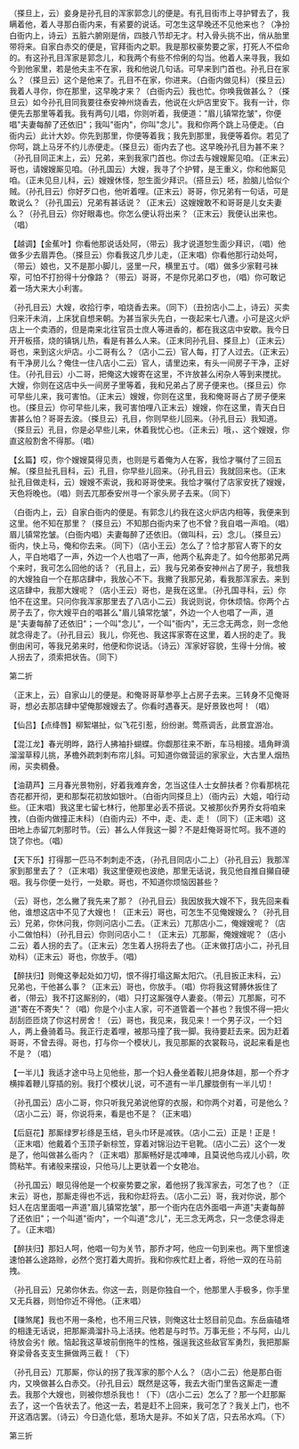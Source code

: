<!-- { "loadSidebar": true } -->
（搽旦上，云）妾身是孙孔目的浑家郭念儿的便是。有孔目街市上寻护臂去了，我瞒着他，着人寻那白衙内来，有紧要的说话。可怎生这早晚还不见他来也？（净扮白衙内上，诗云）五脏六腑刚是俏，四肢八节却无才。村入骨头挑不出，俏从胎里带将来。自家白赤交的便是，官拜衙内之职。我是那权豪势要之家，打死人不偿命的。有这孙孔目浑家是郭念儿，和我两个有些不伶俐的勾当。他着人来寻我，我如今到他家里，若是他夫主不在家，我和他说几句话。可早来到门首也。孙孔日在家么？（搽旦云）这个是他来了。孔目不在家，你进来。（白衙内做见科）（搽旦云）我着人寻你，你在那里，这早晚才来？（白衙内云）我也忙。你唤我做甚么？（搽旦云）如今孙孔目同我要往泰安神州烧香去，他说在火炉店里安下。我有一计，你便先去那里等着我。我有两句儿唱，你则听着，我便道："眉儿镇常扢皱"，你便唱"夫妻每醉了还依旧"；我叫"衙内"，你叫"念儿"。我和你两个跳上马便走。（白衙内云）此计大妙。你先到那里，你便等着我；我先到那里，我便等着你。若见了你呵，跳上马牙不约儿赤便走。（搽旦云）衙内去了也。这早晚孙孔目为甚不来？（孙孔目同正末上，云）兄弟，来到我家门首也。你过去与嫂嫂厮见咱。（正末云）哥也，请嫂嫂厮见咱。（孙孔国云）大嫂，我寻了个护臂，是王重义，你和他厮见咱。（正未见旦儿科，云）嫂嫂休怪，恕生面少拜识。（搭旦云）呸，脸脑儿恰似个贼。（孙孔目云）你好歹口也，他听着哩。(正末云）哥哥，你兄弟有一句话，可是敢说么？（孙孔国云）兄弟有甚话说？（正末云）这嫂嫂敢不和哥哥是儿女夫妻么？（孙孔目云）你好眼毒也。你怎么便认将出来？（正末云）我便认出来也。（唱）

【越调】【金蕉叶】你看他那说话处阿，（带云）我才说道恕生面少拜识，（唱）他做多少去眉弄色。（搽旦云）你看我这几步儿走，（正末唱）你看他那行动处呵，（带云）娘也，又不是那小脚儿，竖里一尺，横里五寸。（唱）做多少家鞋弓袜窄，可怕不打扮得十分像路？（带云）哥哥，不是你兄弟口歹也，（唱）你可敢记着一场大来大小利害。

（孙孔目云）大嫂，收拾行李，咱烧香去来。（同下）（丑扮店小二上，诗云）买卖归来汗未消，上床犹自想来朝。为甚当家头先白，一夜起来七八遭。小可是这火炉店上一个卖酒的，但是南来北往官员士庶人等进香的，都在我这店中安歇。我今日开开板搭，烧的镇锅儿热，看是有甚么人来。（正末同孙孔目、搽旦上）（正末云）哥也，来到这火炉店。小二哥有么？（店小二云）官人每，打了人过去。（正末云）有干净房儿么？俺住一住八店小二云）官人，请里边来，有头一间房子干净，正好住。（孙孔目云）小二哥，把俺这大嫂寄在这里，不许放甚么闲杂人等到来搅扰。大嫂，你则在这店中头一间房子里等着，我和兄弟占了房子便来也。（搽旦云）你可早些儿来，我可害怕。（正末云）嫂嫂，你则在这里，我和俺哥哥占了房子便来也。（搽旦云）你可早些儿来，我可害怕哩八正末云）嫂嫂，你在这里，青天白日害甚么怕？哥哥去波。（搽旦云）孔目，你则早些儿回来。（孙孔目云）我知道。（搽旦云）孔目，你是必早些儿来，休着我忧心也。（正未云）哦，、这个嫂嫂，你直这般割舍不得那。（唱）

【幺篇】哎，你个嫂嫂莫得见责，也则是亏着俺为人在客，我恰才嘱付了三回五解。（搽旦扯孔目科，云）孔目，你早些儿回来。（孙孔目云）我就回来也。（正末扯孔目做走科，云）嫂嫂不索说，我和哥哥使来。我恰才嘱付了店家安抚了嫂嫂，天色将晚也。（唱）则去兀那泰安州寻一个家头房子去来。（同下）

（白衙内上，云）自家白衙内的便是。有郭念儿约我在这火炉店内相等，我便来到这里。他不知在那里？（搽旦云）不知那白衙内来了也不曾？我自唱一声咱。（唱）眉儿镇常扢皱。（白衙内唱）夫妻每醉了还依旧。（做叫科，云）念儿。（搽旦云）衙内，快上马，俺和你去来。（同下）（店小王云）怎么了？恰才那官人寄下的女人，平白地唱了一声，外边一个人也唱了一声，他两个私奔走了。如今他那弟兄两个来时，我可怎么回他的话？（孔目上，云）我与兄弟泰安神州占了房子，我想我的大嫂独自一个在那店肆中，我放心不下。我撇了我那兄弟，看我那浑家去。来到这店肆中，我那大嫂呢？（店小王云）哥也，是我在这里。（孙孔国寻科，云）你怕不在这里。只问你我浑家那里去了八店小二云）我说则说，你休烦恼。你两个占房子去了，你大嫂平白的唱甚么"眉儿镇常扢皱"，外边一个人也唱了一声，道是"夫妻每醉了还依旧"；一个叫"念儿"，一个叫"衙内"，无三念无两念，则一念他就念得走了。（孙孔目云）我儿，你死也、我这挥家寄在这里，着人拐的走了。我倒由闲可，等我兄弟来时，他便和你说话。（诗云）浑家好容貌，生得十分俏。被人拐去了，须索把状告。（同下）


第二折

（正末上，云）自家山儿的便是。和俺哥哥草参亭上占房子去来。三转身不见俺哥哥，想必去那店肆中望俺那嫂嫂去了。你看时遇春天。是好景致也呵！（唱）

【仙吕】【点绛唇】柳絮堪扯，似飞花引惹，纷纷谢。莺燕调舌，此景宜游冶。

【混江龙】春光明晔，路行人拂袖扑蝴蝶。你觑那往来不断，车马相接。墙角畔滴溜溜草稕儿挑，茅檐外疏刺刺布帘儿斜。可知道你做营运的家家业，大古里人烟热闹，买卖稠叠。

【油葫芦】三月春光景物别，好着我难弃舍，怎当这佳人士女醉扶者？你看那桃花杏花都开彻，更和那梨花初放如银叶。（白衙内同搽旦上）（衙内云）大姐，咱行动些。（正末唱）我这里七留七林行，他那里必丢不搭说。又被那伙乔男乔女将咱来拽，（白衙内做撞正末科）（白衙内云）不中，走、走、走！（同下）（正末唱）这田地上赤留兀刺那时节。（云）甚么人伴我这一脚？不是赶俺哥哥忙呵。我不道的饶了你也。（唱）

【天下乐】打得那一匹马不刺刺走不迭，（孙孔目同店小二上）（孙孔目云）我那浑家到那里去了？（正末唱）我这里便观也波绝，那里无话说，我见他自推自攧自硬咽。我与你便一处行，一处歇。哥也，不知道你烦恼因甚些？

（云）哥也，怎么撇了我先来了那？（孙孔目云）我因放我大嫂不下，我先回来看他，谁想这店中不见了大嫂也！（正末云）哥也，可怎生不见俺嫂嫂么？（孙孔目云）兄弟，你休问我，你则问店小二去。（正末云）兀那店小二，俺嫂嫂呢？（店小二做怕科）（孙孔目云）你则问店小二！（正末云）兀那厮，俺嫂嫂呢？（店小二云）着人拐的去了。（正末云）怎生着人拐将去了也。（正末做打店小二，孙孔目劝科）（正末云）哥也，你放手。（唱）

【醉扶归】则俺这拳起处如刀切，恨不得打塌这厮太阳穴。（孔目扳正末科，云）兄弟也，干他甚么事？（正末云）哥也，你放手。（唱）你将我这臂膊休扳住了者，（带云）我不打这厮别的，（唱）只打这厮强夺人妻妾。（带云）兀那厮，可不道"寄在不寄失"？（唱）你是个小主人家，可不道管着一个甚也？我恨不得一把火刮刮匝匝烧了你这村房舍！（云）哥也，我见来，我见来！一个男子汉，一个妇人，两上叠骑着马。我正行走着哩，被那马撞了我一脚。我待要赶去来。因为赶着哥哥，不曾去得。哥也，打与你一个模状儿，我见那厮的衣裳鞍马，说起来看是也不是？（唱）

【一半儿】我适才途中马上见他些，那一个妇人叠坐着鞍儿把身体趄，那一个乔才横摔着鞭儿穿插的别。我打个模状儿说，可不道有一半几朦胧倒有一半儿切！

（孙孔国云）店小二哥，你只听我兄弟说他穿的衣服，和你两个对着，可是他么？（店小二云）哥，你说将来，看是也不是？（正末唱）

【后庭花】那厮绿罗衫绦是玉结，皂头巾环是减铁。（店小二云）正是！正是！（正末唱）他戴着个玉顶子新棕笠，穿着对锦沿边干皂靴。（店小二云）这个一发是了，他叫做甚么衙内？（正末唱）那厮畅好是忒唓唓，且莫说他鸟戎儿小鹞，吹筒粘竿。有诸般来摆设，只他马儿上更驮着一个女艳冶。

（孙孔国云）眼见得他是一个权豪势要之家，着他拐了我浑家去，可怎了也？（正末云）哥也，那厮走得也不远，我和你赶将去。（店小二云）哥，我对你说，那个妇人在店里面唱一声道"眉儿镇常扢皱"，那一个衙内在店外面唱一声道"夫妻每醉了还依旧"；一个叫道"衙内"，一个叫道"念儿"，无三念无两念，只一念便念得走了。（正末唱）

【醉扶归】那妇人呵，他唱一句为关节，那乔才呵，他应一句到来也。两下里惯速速怕甚么途路赊，必然个宽打着大周折。我和你疾忙赶上者，将他一双的在马前拽。

（孙孔目云）兄弟你休去。你这一去，则是你独自一个，他那里人手极多，你手里又无兵器，则怕你近不得他。（正末唱）

【赚煞尾】我也不用一条枪，也不用三尺铁，则俺这壮士怒目前见血。东岳庙磕塔的相逢无话说，把那厮滴溜扑马上活挟。他若是与时节。万事无些；不与阿，山儿待放会劣忄敞。恼起我这草坡前倒拖牛的性格，强逞我这些敌官军勇烈，我把那厮脊梁骨各支支生撅做两三截！（下）

（孙孔目云）兀那厮，你认的拐了我浑家的那个人么？（店小二云）他是那白衙内，又唤做甚么白赤交。（孙孔目云）既然是这等，我去大衙门里告这厮走一遭去。我那个大嫂也，则被你想杀我也！（下）（店小二云）怎么了？那一个赶那厮去了，这一个告状去了。他这一去，若是赶不上回来，我可怎了？我关上门，也不开这酒店罢。（诗云）今日造化低，惹场大是非。不如关了店，只去吊水鸡。（下）


第三折

